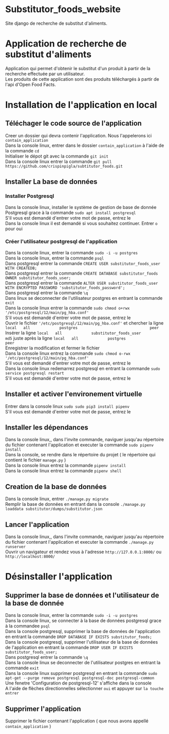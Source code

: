 # Substitutor_foods_website
Site django de recherche de substitut d'aliments.
# Application de recherche de substitut d'aliments
Application qui permet d'obtenir le substitut d'un produit à partir de la recherche effectuée par un utilisateur.  
Les produits de cette application sont des produits téléchargés à partir de l'api d'Open Food Facts.
# Installation de l'application en local
## Téléchager le code source de l'application
Creer un dossier qui devra contenir l'application. Nous l'appelerons ici `contain_application`  
Dans la console linux, entrer dans le dossier `contain_application` à l'aide de la commande `cd`  
Initialiser le dépot git avec la commande `git init`  
Dans la console linux entrer la commande `git pull https://github.com/crispinpigla/subtitutor_foods.git`
## Installer La base de données
### Installer Postgresql
Dans la console linux, installer le système de gestion de base de donnée Postgresql grace à la commande `sudo apt install postgresql`  
S'il vous est demandé d'entrer votre mot de passe, entrez le  
Dans la console linux il est demandé si vous souhaitez continuer. Entrer `o` pour oui  
### Créer l'utilisateur postgresql de l'application
Dans la console linux, entrer la commande `sudo -i -u postgres`  
Dans la console linux, entrer la commande `psql`  
Dans postgresql entrer la commande `CREATE USER substitutor_foods_user WITH CREATEDB;`  
Dans postgresql entrer la commande `CREATE DATABASE substitutor_foods OWNER substitutor_foods_user;`  
Dans postgresql entrer la commande `ALTER USER substitutor_foods_user WITH ENCRYPTED PASSWORD 'substitutor_foods_password';`  
Dans postgresql entrer la commande `\q`  
Dans linux se deconnecter de l'utilisateur postgres en entrant la commande `exit`  
Dans la console linux entrer la commande `sudo chmod o+rwx '/etc/postgresql/12/main/pg_hba.conf'`  
S'il vous est demandé d'entrer votre mot de passe, entrez le  
Ouvrir le fichier `'/etc/postgresql/12/main/pg_hba.conf'` et chercher la ligne `local   all             postgres                                peer`  
Insérer la ligne `local   all             substitutor_foods_user                                md5` juste après la ligne `local   all             postgres                                peer`  
Enregistrer la modification et fermer le fichier  
Dans la console linux entrez la commande `sudo chmod o-rwx '/etc/postgresql/12/main/pg_hba.conf'`  
S'il vous est demandé d'entrer votre mot de passe, entrez le  
Dans la console linux redemarrez postgresql en entrant la commande `sudo service postgresql restart`  
S'il vous est demandé d'entrer votre mot de passe, entrez le  
## Installer et activer l'environement virtuelle
Entrer dans la console linux `sudo sudo pip3 install pipenv`  
S'il vous est demandé d'entrer votre mot de passe, entrez le  
## Installer les dépendances
Dans la console linux,, dans l'invite commande, naviguer jusqu'au répertoire du fichier contenant l'application et executer la commande `sudo pipenv install`  
Dans la console, se rendre dans le répertoire du projet ( le répertoire qui contient le fichier `manage.py` )  
Dans la console linux entrez la commande `pipenv install`  
Dans la console linux entrez la commande `pipenv shell`  
## Creation de la base de données
Dans la console linux, entrer `./manage.py migrate`  
Remplir la base de données en entrant dans la console `./manage.py loaddata substitutor/dumps/substitutor.json`  
## Lancer l'application
Dans la console linux,, dans l'invite commande, naviguer jusqu'au répertoire du fichier contenant l'application et executer la commande `./manage.py runserver`  
Ouvrir un navigateur et rendez vous à l'adresse `http://127.0.0.1:8000/` ou `http://localhost:8000/`  
# Désinstaller l'application
## Supprimer la base de données et l'utilisateur de la base de donnée
Dans la console linux, entrer la commande `sudo -i -u postgres`  
Dans la console linux, se connecter à la base de données postgresql grace à la commandee `psql`  
Dans la console postgresql, supprimer la base de données de l'application en entrant la commande `DROP DATABASE IF EXISTS substitutor_foods;`  
Dans la console postgresql, supprimer l'utilisateur de la base de données de l'application en entrant la commande `DROP USER IF EXISTS substitutor_foods_user;`  
Dans postgresql entrer la commande `\q`  
Dans la console linux se deconnecter de l'utilisateur postgres en entrant la commande `exit`  
Dans la console linux supprimer postgresql en entrant la commande `sudo apt-get --purge remove postgresql postgresql-doc postgresql-common`  
Une fenetre 'Configuration de postgresql-12' s'affiche dans la console  
A l'aide de flèches directionnelles sélectionner `oui` et appuyer sur `la touche entrer`  
## Supprimer l'application
Supprimer le fichier contenant l'application ( que nous avons appellé `contain_application`  )